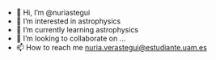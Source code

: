 - 👋 Hi, I’m @nuriastegui
- 👀 I’m interested in astrophysics
- 🌱 I’m currently learning astrophysics
- 💞️ I’m looking to collaborate on ...
- 📫 How to reach me nuria.verastegui@estudiante.uam.es

<!---
nuriastegui/nuriastegui is a ✨ special ✨ repository because its `README.md` (this file) appears on your GitHub profile.
You can click the Preview link to take a look at your changes.
--->
